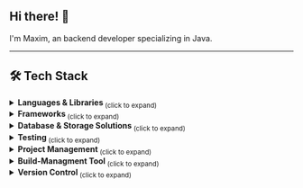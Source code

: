 ## Hi there! 👋
I'm Maxim, an backend developer specializing in Java.
___
<h2>🛠️ Tech Stack</h2>
<details>
  <summary><strong> Languages & Libraries </strong> <sub> (click to expand) </sub></summary>
  <br>
  
  ![Java Badge](https://img.shields.io/badge/-Java-3B4252?style=flat&logo=openjdk&logoColor=D08770)
  ![Kotlin Badge](https://img.shields.io/badge/-Kotlin-3B4252?style=flat&logo=kotlin&logoColor=BF616A)
  ![Python Badge](https://img.shields.io/badge/-Python-3B4252?style=flat&logo=python&logoColor=EBCB8B)
  
  <br>
</details>
<details>
  <summary><strong> Frameworks </strong> <sub> (click to expand) </sub></summary>
  <br>
  
  ###### Java
> ![Spring Badge](https://img.shields.io/badge/spring-%236DB33F.svg?style=for-the-badge&logo=spring&logoColor=white)
> ![OSGI Badge](https://img.shields.io/badge/OSGI-3B4252?style=for-the-badge&logo=OSGI&logoColor=5E81AC)
  
  ###### Python
> ![FastAPI Badge](https://img.shields.io/badge/FastAPI-3B4252?style=for-the-badge&logo=fastapi&logoColor=009385)
  <br>
</details>
<details>
  <summary><strong> Database & Storage Solutions </strong> <sub> (click to expand) </sub></summary>
  <br>
  
![PostgreSQL Badge](https://img.shields.io/badge/postgres-%23316192.svg?style=for-the-badge&logo=postgresql&logoColor=white)
![MySQL Badge](https://img.shields.io/badge/MySQL-47809B?style=for-the-badge&logo=mysql&logoColor=88C0D0)
![MySQL](https://img.shields.io/badge/mysql-4479A1.svg?style=for-the-badge&logo=mysql&logoColor=white)
![SQLite Badge](https://img.shields.io/badge/-SQLite-3B4252?style=flat&logo=sqlite&logoColor=B48EAD)

<br>
</details>
<details>
  <summary><strong> Testing </strong> <sub> (click to expand) </sub></summary>
  <br>
    
![JUnit 5 Badge](https://img.shields.io/badge/-JUnit%205-3B4252?style=flat&logo=junit5&logoColor=8FBCBB)
![Pytest Badge](https://img.shields.io/badge/-Pytest-3B4252?style=flat&logo=pytest&logoColor=88C0D0)
![Selenium Badge](https://img.shields.io/badge/-Selenium-3B4252?style=flat&logo=selenium&logoColor=81A1C1)
![Postman Badge](https://img.shields.io/badge/-Postman-3B4252?style=flat&logo=postman&logoColor=D08770)

<br>
</details>
<details>
  <summary><strong> Project Management </strong> <sub> (click to expand) </sub></summary>
  <br>
    
![Jira Badge](https://img.shields.io/badge/-Jira-3B4252?style=flat&logo=jira&logoColor=BF616A)
![Confluence Badge](https://img.shields.io/badge/-Confluence-3B4252?style=flat&logo=confluence&logoColor=81A1C1)

<br>
</details>
<details>
  <summary><strong> Build-Managment Tool </strong> <sub> (click to expand) </sub></summary>
  <br>
    
![Gradle Badge](https://img.shields.io/badge/Gradle-3B4252?style=for-the-badge&logo=gradle&logoColor=A3BE8C)
![Apache Maven](https://img.shields.io/badge/Apache%20Maven-C71A36?style=for-the-badge&logo=Apache%20Maven&logoColor=white)

<br>
</details>
<details>
  <summary><strong> Version Control </strong> <sub> (click to expand) </sub></summary>
  <br>
    
![Git](https://img.shields.io/badge/git-%23F05033.svg?style=for-the-badge&logo=git&logoColor=white) 
![Apache Subversion](https://img.shields.io/badge/subversion-%23809CC9.svg?style=for-the-badge&logo=subversion&logoColor=white)

<br>
</details>

<!--
**maxshushanikov/maxshushanikov** is a ✨ _special_ ✨ repository because its `README.md` (this file) appears on your GitHub profile.

Here are some ideas to get you started:

- 🔭 I’m currently working on ...
- 🌱 I’m currently learning ...
- 👯 I’m looking to collaborate on ...
- 🤔 I’m looking for help with ...
- 💬 Ask me about ...
- 📫 How to reach me: ...
- 😄 Pronouns: ...
- ⚡ Fun fact: ...
-->
